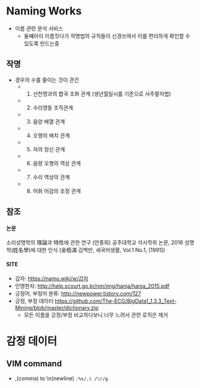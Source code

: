 Naming Works
============
- 이름 관련 분석 서비스
  - 둘쨰아이 이름짓다가 작명법의 규칙들이 신경쓰여서 이를 편리하게 확인할 수 있도록 만드는중

작명
--
- 경우의 수를 줄이는 것이 관건
  - 1. 선천명과의 합국 조화 관계 (생년월일시를 기준으로 사주팔자법)
  - 2. 수리영동 조직관계
  - 3. 음양 배열 관계
  - 4. 오행의 배치 관계
  - 5. 자의 정신 관계
  - 6. 음령 오행의 역상 관계
  - 7. 수리 역상의 관계
  - 8. 어휘 어감의 조정 관계

참조
--

#### 논문
소리성명학의 理論과 特性에 관한 연구 (안종희) 공주대학교 석사학위 논문, 2016
성명학(姓名學)에 대한 인식 (金栢滿 김백만, 새국어생활, Vol.1 No.1, [1991])

#### SITE
- 갑자: https://namu.wiki/w/갑자
- 인명한자: http://help.scourt.go.kr/nm/img/hanja/hanja_2015.pdf
- 긍정어, 부정어 분류: http://newpower.tistory.com/127 
- 긍정, 부정 데이터 https://github.com/The-ECG/BigData1_1.3.3_Text-Mining/blob/master/dictionary.zip
  - 모든 이름을 긍정/부정 비교하다보니 너무 느려서 관련 로직은 제거

# 감정 데이터


VIM command
-----------
- ,(comma) to \n(newline)
`:%s/,\ /\r/g`
